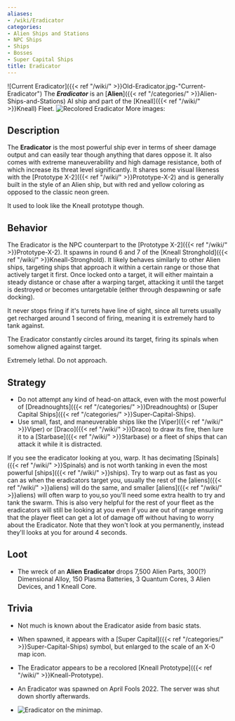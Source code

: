 ```yaml
---
aliases:
- /wiki/Eradicator
categories:
- Alien Ships and Stations
- NPC Ships
- Ships
- Bosses
- Super Capital Ships
title: Eradicator
---
```


![Current Eradicator]({{< ref "/wiki/" >}}Old-Eradicator.jpg-"Current-Eradicator") The **_Eradicator_** is an [**Alien**]({{< ref "/categories/" >}}Alien-Ships-and-Stations) AI ship and part of the [Kneall]({{< ref "/wiki/" >}}Kneall) Fleet. ![Recolored
Eradicator](Eradicator.jpg "Recolored Eradicator") More images: 

## Description

The **Eradicator** is the most powerful ship ever in terms of sheer damage output and can easily tear though anything that dares oppose it. It also comes with extreme maneuverability and high damage resistance, both of which increase its threat level significantly. It shares some visual likeness with the [Prototype X-2]({{< ref "/wiki/" >}}Prototype-X-2) and is generally built in the style of an Alien ship, but with red and yellow coloring as opposed to the classic neon green.

It used to look like the Kneall prototype though.

## Behavior

The Eradicator is the NPC counterpart to the [Prototype X-2]({{< ref "/wiki/" >}}Prototype-X-2). It spawns in round 6 and 7 of the [Kneall Stronghold]({{< ref "/wiki/" >}}Kneall-Stronghold). It likely behaves similarly to other Alien ships, targeting ships that approach it within a certain range or those that actively target it first. Once locked onto a target, it will either maintain a steady distance or chase after a warping target, attacking it until the target is destroyed or becomes untargetable (either through despawning or safe docking).

It never stops firing if it's turrets have line of sight, since all turrets usually get recharged around 1 second of firing, meaning it is extremely hard to tank against.

The Eradicator constantly circles around its target, firing its spinals when somehow aligned against target.

Extremely lethal. Do not approach.

## Strategy

- Do not attempt any kind of head-on attack, even with the most powerful of [Dreadnoughts]({{< ref "/categories/" >}}Dreadnoughts) or [Super Capital Ships]({{< ref "/categories/" >}}Super-Capital-Ships).
- Use small, fast, and maneuverable ships like the [Viper]({{< ref "/wiki/" >}}Viper) or [Draco]({{< ref "/wiki/" >}}Draco) to draw its fire, then lure it to a [Starbase]({{< ref "/wiki/" >}}Starbase) or a fleet of ships that can attack it while it is distracted.

If you see the eradicator looking at you, warp. It has decimating [Spinals]({{< ref "/wiki/" >}}Spinals) and is not worth tanking in even the most powerful [ships]({{< ref "/wiki/" >}}ships). Try to warp out as fast as you can as when the eradicators target you, usually the rest of the [aliens]({{< ref "/wiki/" >}}aliens) will do the same, and smaller [aliens]({{< ref "/wiki/" >}}aliens) will often warp to you,so you'll need some extra health to try and tank the swarm. This is also very helpful for the rest of your fleet as the eradicators will still be looking at you even if you are out of range ensuring that the player fleet can get a lot of damage off without having to worry about the Eradicator. Note that they won't look at you permanently, instead they'll looks at you for around 4 seconds.

## Loot

- The wreck of an **Alien** **Eradicator** drops 7,500 Alien Parts, 300(?) Dimensional Alloy, 150 Plasma Batteries, 3 Quantum Cores, 3 Alien Devices, and 1 Kneall Core.

## Trivia

- Not much is known about the Eradicator aside from basic stats.

- When spawned, it appears with a [Super Capital]({{< ref "/categories/" >}}Super-Capital-Ships) symbol, but enlarged to the scale of an X-0 map icon.

- The Eradicator appears to be a recolored [Kneall Prototype]({{< ref "/wiki/" >}}Kneall-Prototype).

- An Eradicator was spawned on April Fools 2022. The server was shut down shortly afterwards.

- ![Eradicator on the
minimap.](Eradicator_symbol.jpg "Eradicator on the minimap.")